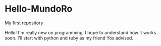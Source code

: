 # Hello-MundoRo
My first repository

Hello! I'm really new on programming.  I hope to understand how it works soon.
I'll start with python and ruby as my friend Yos advised.
